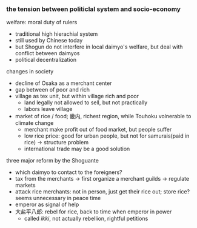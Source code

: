 ### the tension between politiclal system and socio-economy

welfare: moral duty of rulers
- traditional high hierachial system
- still used by Chinese today
- but Shogun do not interfere in local daimyo's welfare, but deal with conflict between daimyos
- political decentralization

changes in society
- decline of Osaka as a merchant center
- gap between of poor and rich
- village as tex unit, but within village rich and poor
    - land legally not allowed to sell, but not practically
    - labors leave village
- market of rice / food; 畿内, richest region, while Touhoku volnerable to climate change
    - merchant make profit out of food market, but people suffer
    - low rice price: good for urban people, but not for samurais(paid in rice) -> structure problem
    - international trade may be a good solution

three major reform by the Shoguante
- which daimyo to contact to the foreigners?
- tax from the merchants -> first organize a merchant guilds -> regulate markets
- attack rice merchants: not in person, just get their rice out; store rice? seems unnecessary in peace time
- emperor as signal of help
- 大盐平八郎: rebel for rice, back to time when emperor in power
    - called *ikki*, not actually rebellion, rightful petitions
